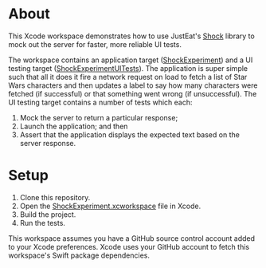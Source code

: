 # About

This Xcode workspace demonstrates how to use JustEat's [Shock](https://github.com/justeat/Shock) library to mock out the server for faster, more reliable UI tests.

The workspace contains an application target ([ShockExperiment](ShockExperiment)) and a UI testing target ([ShockExperimentUITests](ShockExperimentUITests)). The application is super simple such that all it does it fire a network request on load to fetch a list of Star Wars characters and then updates a label to say how many characters were fetched (if successful) or that something went wrong (if unsuccessful). The UI testing target contains a number of tests which each:

1. Mock the server to return a particular response;
1. Launch the application; and then
1. Assert that the application displays the expected text based on the server response.

# Setup

1. Clone this repository.
1. Open the [ShockExperiment.xcworkspace](ShockExperiment.xcworkspace) file in Xcode.
1. Build the project.
1. Run the tests.

This workspace assumes you have a GitHub source control account added to your Xcode preferences. Xcode uses your GitHub account to fetch this workspace's Swift package dependencies.
